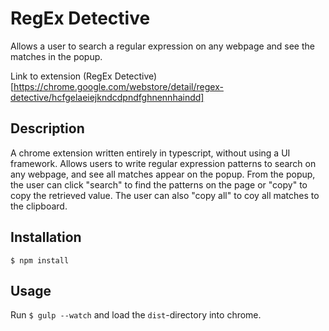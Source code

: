 # RegEx Detective

Allows a user to search a regular expression on any webpage and see the matches in the popup.

Link to extension (RegEx Detective)[https://chrome.google.com/webstore/detail/regex-detective/hcfgelaeiejkndcdpndfghnennhaindd]

## Description

A chrome extension written entirely in typescript, without using a UI framework.
Allows users to write regular expression patterns to search on any webpage, and see all matches appear on the popup.
From the popup, the user can click "search" to find the patterns on the page or "copy" to copy the retrieved value.
The user can also "copy all" to coy all matches to the clipboard.

## Installation

	$ npm install

## Usage

Run `$ gulp --watch` and load the `dist`-directory into chrome.







